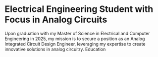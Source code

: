 
# Electrical Engineering Student with Focus in Analog Circuits

Upon graduation with my Master of Science in Electrical and Computer Engineering in 2025, my mission is to secure a position as an Analog Integrated Circuit Design Engineer, leveraging my expertise to create innovative solutions in analog circuitry.
Education

<!--
**blakeaaronroberts/blakeaaronroberts** is a ✨ _special_ ✨ repository because its `README.md` (this file) appears on your GitHub profile.

Here are some ideas to get you started:

- 🔭 I’m currently working on ...
- 🌱 I’m currently learning ...
- 👯 I’m looking to collaborate on ...
- 🤔 I’m looking for help with ...
- 💬 Ask me about ...
- 📫 How to reach me: ...
- 😄 Pronouns: ...
- ⚡ Fun fact: ...
-->
